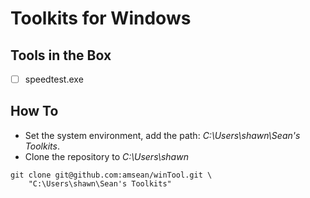 # Toolkits for Windows

## Tools in the Box

- [ ]  speedtest.exe



## How To

- Set the system environment, add the path: *C:\Users\shawn\Sean's Toolkits*.
- Clone the repository to *C:\Users\shawn*

```shell
git clone git@github.com:amsean/winTool.git \
	"C:\Users\shawn\Sean's Toolkits"
```



